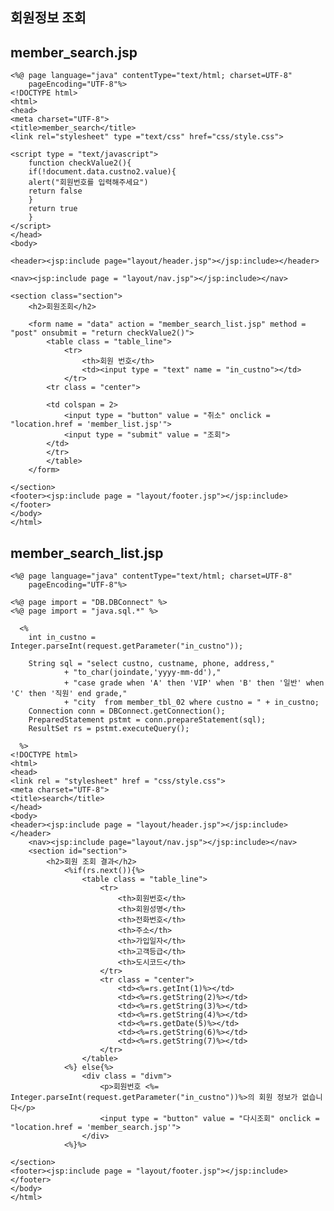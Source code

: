 ## 회원정보 조회

member_search.jsp
-

    <%@ page language="java" contentType="text/html; charset=UTF-8"
        pageEncoding="UTF-8"%>
    <!DOCTYPE html>
    <html>
    <head>
    <meta charset="UTF-8">
    <title>member_search</title>
    <link rel="stylesheet" type ="text/css" href="css/style.css">
    
    <script type = "text/javascript">
    	function checkValue2(){
    	if(!document.data.custno2.value){
    	alert("회원번호를 입력해주세요")
    	return false
    	}
    	return true
    	}
    </script>
    </head>
    <body>
    
    <header><jsp:include page="layout/header.jsp"></jsp:include></header>
    
    <nav><jsp:include page = "layout/nav.jsp"></jsp:include></nav>
    
    <section class="section">
    	<h2>회원조회</h2>	
    	
    	<form name = "data" action = "member_search_list.jsp" method = "post" onsubmit = "return checkValue2()">
    		<table class = "table_line">
    			<tr>
    				<th>회원 번호</th>
    				<td><input type = "text" name = "in_custno"></td>
    			</tr>
    		<tr class = "center">
    		
    		<td colspan = 2>
    			<input type = "button" value = "취소" onclick = "location.href = 'member_list.jsp'">
    			<input type = "submit" value = "조회">
    		</td>
    		</tr>
    		</table>
    	</form>
    
    </section>
    <footer><jsp:include page = "layout/footer.jsp"></jsp:include></footer>
    </body>
    </html>

 member_search_list.jsp
 -
 
    <%@ page language="java" contentType="text/html; charset=UTF-8"
        pageEncoding="UTF-8"%>
        
    <%@ page import = "DB.DBConnect" %>
    <%@ page import = "java.sql.*" %>
        
      <%
      	int in_custno = Integer.parseInt(request.getParameter("in_custno"));
      	
        String sql = "select custno, custname, phone, address," 
        		+ "to_char(joindate,'yyyy-mm-dd'),"
        		+ "case grade when 'A' then 'VIP' when 'B' then '일반' when 'C' then '직원' end grade,"
        		+ "city  from member_tbl_02 where custno = " + in_custno;
    	Connection conn = DBConnect.getConnection();
    	PreparedStatement pstmt = conn.prepareStatement(sql);
    	ResultSet rs = pstmt.executeQuery();
    
      %>
    <!DOCTYPE html>
    <html>
    <head>
    <link rel = "stylesheet" href = "css/style.css">
    <meta charset="UTF-8">
    <title>search</title>
    </head>
    <body>
    <header><jsp:include page = "layout/header.jsp"></jsp:include></header>
    	<nav><jsp:include page="layout/nav.jsp"></jsp:include></nav>
    	<section id="section">
    		<h2>회원 조회 결과</h2>
    			<%if(rs.next()){%>
    				<table class = "table_line">
    					<tr>
    						<th>회원번호</th>
    						<th>회원성명</th>
    						<th>전화번호</th>
    						<th>주소</th>
    						<th>가입일자</th>
    						<th>고객등급</th>
    						<th>도시코드</th>
    					</tr>
    					<tr class = "center">
    						<td><%=rs.getInt(1)%></td>
    						<td><%=rs.getString(2)%></td>
    						<td><%=rs.getString(3)%></td>
    						<td><%=rs.getString(4)%></td>
    						<td><%=rs.getDate(5)%></td>
    						<td><%=rs.getString(6)%></td>
    						<td><%=rs.getString(7)%></td>
    					</tr>
    				</table>
    			<%} else{%>
    				<div class = "divm">
    					<p>회원번호 <%= Integer.parseInt(request.getParameter("in_custno"))%>의 회원 정보가 없습니다</p>
    					<input type = "button" value = "다시조회" onclick = "location.href = 'member_search.jsp'">
    				</div>
    			<%}%>
    	
    </section>
    <footer><jsp:include page = "layout/footer.jsp"></jsp:include></footer>
    </body>
    </html>
